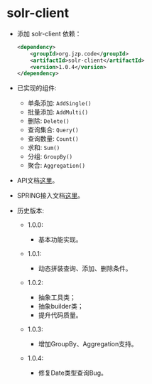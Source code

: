 # solr-client
+ 添加 solr-client 依赖：

    ```xml
    <dependency>
        <groupId>org.jzp.code</groupId>
        <artifactId>solr-client</artifactId>
        <version>1.0.4</version>
    </dependency>
    ```
    
+ 已实现的组件:

	+ 单条添加: ``AddSingle()``
	+ 批量添加: ``AddMulti()``
	+ 删除: ``Delete()``
	+ 查询集合: ``Query()``
	+ 查询数量: ``Count()``
	+ 求和: ``Sum()``
	+ 分组: ``GroupBy()``
	+ 聚合: ``Aggregation()``
		
+ API文档[这里](API.md)。
 
+ SPRING接入文档[这里](SPRING.md)。
    
+ 历史版本:

	+ 1.0.0:
		
		+ 基本功能实现。
	
	+ 1.0.1:
		
		+ 动态拼装查询、添加、删除条件。

	+ 1.0.2:

	    + 抽象工具类；
	    + 抽象builder类；
	    + 提升代码质量。

	+ 1.0.3:

	    + 增加GroupBy、Aggregation支持。

	+ 1.0.4:

	    + 修复Date类型查询Bug。
